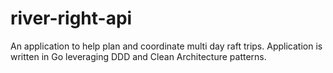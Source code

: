 # river-right-api

An application to help plan and coordinate multi day raft trips. Application is written in Go leveraging DDD and Clean Architecture patterns.
